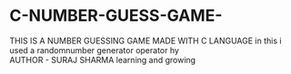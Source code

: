 # C-NUMBER-GUESS-GAME-
THIS IS A NUMBER GUESSING GAME MADE WITH C LANGUAGE in this i used a randomnumber generator operator  hy<br>
AUTHOR - SURAJ SHARMA
learning and growing
